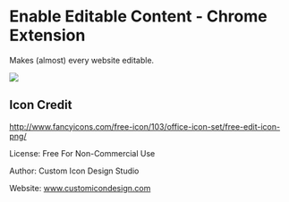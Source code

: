 # Enable Editable Content - Chrome Extension

Makes (almost) every website editable.

![](https://media2.giphy.com/media/12jHPvCe8Nh87C/giphy.gif)

## Icon Credit
http://www.fancyicons.com/free-icon/103/office-icon-set/free-edit-icon-png/

License: Free For Non-Commercial Use

Author: Custom Icon Design Studio

Website: www.customicondesign.com
